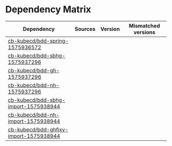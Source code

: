 # Dependency Matrix

Dependency | Sources | Version | Mismatched versions
---------- | ------- | ------- | -------------------
[cb-kubecd/bdd-spring-1575936572](https://github.com/cb-kubecd/bdd-spring-1575936572.git) |  | []() | 
[cb-kubecd/bdd-sbhg-1575937296](https://github.com/cb-kubecd/bdd-sbhg-1575937296.git) |  | []() | 
[cb-kubecd/bdd-gh-1575937296](https://github.com/cb-kubecd/bdd-gh-1575937296.git) |  | []() | 
[cb-kubecd/bdd-nh-1575937296](https://github.com/cb-kubecd/bdd-nh-1575937296.git) |  | []() | 
[cb-kubecd/bdd-sbhg-import-1575938944](https://github.com/cb-kubecd/bdd-sbhg-import-1575938944.git) |  | []() | 
[cb-kubecd/bdd-nh-import-1575938944](https://github.com/cb-kubecd/bdd-nh-import-1575938944.git) |  | []() | 
[cb-kubecd/bdd-ghfjxy-import-1575938944](https://github.com/cb-kubecd/bdd-ghfjxy-import-1575938944.git) |  | []() | 
